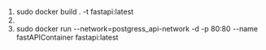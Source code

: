 1. sudo docker build . -t fastapi:latest
2. 
3. sudo docker run --network=postgress_api-network -d -p 80:80 --name fastAPIContainer fastapi:latest
